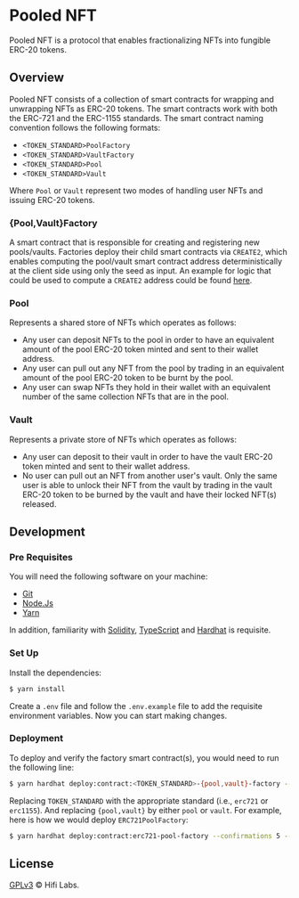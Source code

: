 # Pooled NFT

Pooled NFT is a protocol that enables fractionalizing NFTs into fungible ERC-20 tokens.

## Overview

Pooled NFT consists of a collection of smart contracts for wrapping and unwrapping NFTs as ERC-20 tokens. The smart contracts work with both the ERC-721 and the ERC-1155 standards. The smart contract naming convention follows the following formats:

- `<TOKEN_STANDARD>PoolFactory`
- `<TOKEN_STANDARD>VaultFactory`
- `<TOKEN_STANDARD>Pool`
- `<TOKEN_STANDARD>Vault`

Where `Pool` or `Vault` represent two modes of handling user NFTs and issuing ERC-20 tokens.

### {Pool,Vault}Factory

A smart contract that is responsible for creating and registering new pools/vaults. Factories deploy their child smart contracts via `CREATE2`, which enables computing the pool/vault smart contract address deterministically at the client side using only the seed as input. An example for logic that could be used to compute a `CREATE2` address could be found [here](https://github.com/hifi-finance/pooled-nft/blob/f88dcf807c6f8d6c5561f19ff59986051a91a9c4/test/shared/utils.ts#L8).

### Pool

Represents a shared store of NFTs which operates as follows:

- Any user can deposit NFTs to the pool in order to have an equivalent amount of the pool ERC-20 token minted and sent to their wallet address.
- Any user can pull out any NFT from the pool by trading in an equivalent amount of the pool ERC-20 token to be burnt by the pool.
- Any user can swap NFTs they hold in their wallet with an equivalent number of the same collection NFTs that are in the pool.

### Vault

Represents a private store of NFTs which operates as follows:

- Any user can deposit to their vault in order to have the vault ERC-20 token minted and sent to their wallet address.
- No user can pull out an NFT from another user's vault. Only the same user is able to unlock their NFT from the vault by trading in the vault ERC-20 token to be burned by the vault and have their locked NFT(s) released.

## Development

### Pre Requisites

You will need the following software on your machine:

- [Git](https://git-scm.com/downloads)
- [Node.Js](https://nodejs.org/en/download/)
- [Yarn](https://yarnpkg.com/getting-started/install)

In addition, familiarity with [Solidity](https://soliditylang.org/), [TypeScript](https://typescriptlang.org/) and [Hardhat](https://hardhat.org) is requisite.

### Set Up

Install the dependencies:

```bash
$ yarn install
```

Create a `.env` file and follow the `.env.example` file to add the requisite environment variables. Now you can start making changes.

### Deployment

To deploy and verify the factory smart contract(s), you would need to run the following line:

```bash
$ yarn hardhat deploy:contract:<TOKEN_STANDARD>-{pool,vault}-factory --confirmations 5 --verify true
```

Replacing `TOKEN_STANDARD` with the appropriate standard (i.e., `erc721` or `erc1155`). And replacing `{pool,vault}` by either `pool` or `vault`. For example, here is how we would deploy `ERC721PoolFactory`:

```bash
$ yarn hardhat deploy:contract:erc721-pool-factory --confirmations 5 --verify true
```

## License

[GPLv3](./LICENSE.md) © Hifi Labs.

